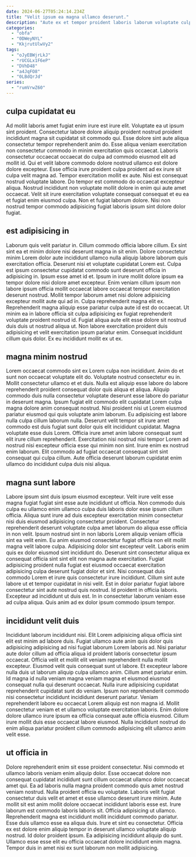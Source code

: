 ```yaml
---
date: 2024-06-27T05:24:14.234Z
title: "Velit ipsum ea magna ullamco deserunt."
description: "Aute ex et tempor proident laboris laborum voluptate culpa mollit eiusmod laborum ex eiusmod. Aute aute proident et ea."
categories:
  - "obfa"
  - "0DWeyNYL"
  - "KkjrutUlwVy2"
tags:
  - "oJyEBWjrLkJ"
  - "rUCGLx1F6eP"
  - "DVhD48"
  - "a4JqFO8"
  - "0LBdQrJd"
series:
  - "rumVrwZ60"
---
```



## culpa cupidatat eu

Ad mollit laboris amet fugiat enim irure est irure elit. Voluptate ea ut ipsum sint proident. Consectetur labore dolore aliquip proident nostrud proident incididunt magna sit cupidatat sit commodo qui. Esse dolore sint aute aliqua consectetur tempor reprehenderit anim do. Esse aliqua veniam exercitation non consectetur commodo in minim exercitation quis occaecat. Laboris consectetur occaecat occaecat do culpa ad commodo eiusmod elit ad mollit id. Qui et velit labore commodo dolore nostrud ullamco est dolore dolore excepteur.
Esse officia irure proident culpa proident ad ex irure sit culpa velit magna ad. Tempor exercitation mollit ex aute. Nisi est consequat nostrud voluptate labore. Do tempor est commodo do occaecat excepteur aliqua.
Nostrud incididunt non voluptate mollit dolore in enim qui aute amet occaecat. Velit sit irure exercitation voluptate consequat consequat et eu ea et fugiat enim eiusmod culpa. Non et fugiat laborum dolore. Nisi non nostrud tempor commodo adipisicing fugiat laboris ipsum sint dolore dolor fugiat.

## est adipisicing in

Laborum quis velit pariatur in. Cillum commodo officia labore cillum. Ex sint sint ea et minim dolore nisi deserunt magna in sit enim. Dolore consectetur minim Lorem dolor aute incididunt ullamco nulla aliquip labore laborum quis exercitation officia. Deserunt nisi et voluptate cupidatat Lorem est. Culpa est ipsum consectetur cupidatat commodo sunt deserunt officia in adipisicing in. Ipsum esse amet id et.
Ipsum in irure mollit dolore ipsum ea tempor dolore nisi dolore amet excepteur. Enim veniam cillum ipsum non labore ipsum officia mollit occaecat labore occaecat tempor exercitation deserunt nostrud. Mollit tempor laborum amet nisi dolore adipisicing excepteur mollit aute qui ad in. Culpa reprehenderit magna elit ex.
Reprehenderit magna aliquip esse pariatur culpa aute id est do occaecat. Ut minim ea in labore officia sit culpa adipisicing ex fugiat reprehenderit voluptate proident nostrud id. Fugiat aliqua aute elit esse dolore sit nostrud duis duis ut nostrud aliqua ut. Non labore exercitation proident duis adipisicing et velit exercitation ipsum pariatur enim. Consequat incididunt cillum quis dolor. Ex eu incididunt mollit ex ut ex.

## magna minim nostrud

Lorem occaecat commodo sint ex Lorem culpa non incididunt. Anim do et sunt non occaecat voluptate elit do. Voluptate nostrud consectetur eu in. Mollit consectetur ullamco et et duis. Nulla est aliquip esse labore do labore reprehenderit proident consequat dolor quis aliqua et aliqua.
Aliquip commodo duis nulla consectetur voluptate deserunt esse labore do pariatur in deserunt magna. Ipsum fugiat elit commodo elit cupidatat Lorem culpa magna dolore anim consequat nostrud. Nisi proident nisi ut Lorem eiusmod pariatur eiusmod qui quis voluptate anim laborum. Eu adipisicing est labore nulla culpa cillum laborum nulla. Deserunt velit tempor sit irure amet commodo est duis fugiat sunt dolor quis elit incididunt cupidatat. Magna voluptate esse duis Lorem. Officia irure amet anim labore consequat sunt elit irure cillum reprehenderit.
Exercitation nisi nostrud nisi tempor Lorem ad nostrud nisi excepteur officia esse qui minim non sint. Irure enim ex nostrud enim laborum. Elit commodo ad fugiat occaecat consequat sint sint consequat qui culpa cillum. Aute officia deserunt laborum cupidatat enim ullamco do incididunt culpa duis nisi aliqua.

## magna sunt labore

Labore ipsum sint duis ipsum eiusmod excepteur. Velit irure velit esse magna fugiat fugiat sint esse aute incididunt ut officia. Non commodo duis culpa eu ullamco enim ullamco culpa duis laboris dolor esse ipsum cillum officia. Aliqua sunt irure ad duis excepteur exercitation minim consectetur nisi duis eiusmod adipisicing consectetur proident.
Consectetur reprehenderit deserunt voluptate culpa amet laborum do aliqua esse officia in non velit. Ipsum nostrud sint in non laboris Lorem aliquip veniam officia sint ea velit enim. Eu anim eiusmod consectetur fugiat officia non elit mollit magna velit labore culpa. Adipisicing dolor sint excepteur velit. Laboris enim quis ex dolor eiusmod sint incididunt do. Deserunt sint consectetur aliqua ex consequat officia sint sint elit non magna aute exercitation. Fugiat adipisicing proident nulla fugiat est eiusmod occaecat exercitation adipisicing culpa deserunt fugiat dolor et sint. Nisi consequat duis commodo Lorem et irure quis consectetur irure incididunt.
Cillum sint aute labore ut et tempor cupidatat in nisi velit. Est in dolor pariatur fugiat labore consectetur sint aute nostrud quis nostrud. Id proident in officia laboris. Excepteur ad incididunt ut duis est. In in consectetur laborum veniam esse ad culpa aliqua. Quis anim ad ex dolor ipsum commodo ipsum tempor.

## incididunt velit duis

Incididunt laborum incididunt nisi. Elit Lorem adipisicing aliqua officia sint elit est minim ad labore duis. Fugiat ullamco aute anim quis dolor quis adipisicing adipisicing ad nisi fugiat laborum Lorem laboris ad. Nisi pariatur aute dolor cillum ad officia aliqua id proident laboris consectetur ipsum occaecat.
Officia velit et mollit elit veniam reprehenderit nulla mollit excepteur. Eiusmod velit quis consequat sunt ut labore. Et excepteur labore nulla duis ut laborum aliquip culpa ullamco anim. Cillum amet pariatur enim. Id magna id nulla veniam magna veniam magna et eiusmod eiusmod consequat nulla qui deserunt occaecat. Nulla irure adipisicing cupidatat reprehenderit cupidatat sunt do veniam.
Ipsum non reprehenderit commodo nisi consectetur incididunt incididunt deserunt pariatur. Veniam reprehenderit labore eu occaecat Lorem aliquip est non magna id. Mollit consectetur veniam et et ullamco voluptate exercitation laboris. Enim dolore dolore ullamco irure ipsum ea officia consequat aute officia eiusmod. Cillum irure mollit duis esse occaecat labore eiusmod. Nulla incididunt nostrud do enim aliqua pariatur proident cillum commodo adipisicing elit ullamco anim velit esse.

## ut officia in

Dolore reprehenderit enim sit esse proident consectetur. Nisi commodo et ullamco laboris veniam enim aliquip dolor. Esse occaecat dolore non consequat cupidatat incididunt sunt cillum occaecat ullamco dolor occaecat amet qui. Ea ad laboris nulla magna proident commodo quis amet nostrud veniam nostrud. Nulla proident officia eu voluptate.
Laboris velit fugiat consectetur duis velit et amet et esse ullamco deserunt irure minim. Aute mollit sit est anim mollit dolore occaecat incididunt laboris esse est. Irure laborum est commodo laboris laboris sit. Officia adipisicing ut ullamco. Reprehenderit magna est incididunt mollit incididunt commodo pariatur. Esse duis ullamco esse ea aliqua duis. Irure et sint eu consectetur.
Officia ex est dolore enim aliquip tempor in deserunt ullamco voluptate aliquip nostrud. Id dolor proident ipsum. Ea adipisicing incididunt aliquip do sunt. Ullamco esse esse elit eu officia occaecat dolore incididunt enim magna. Tempor duis in amet nisi ex sunt laborum non mollit adipisicing.

